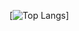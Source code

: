 [![Top Langs](https://github-readme-stats.vercel.app/api/top-langs/?username=anitatabaczka&layout=compact)]
